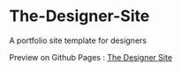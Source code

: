 # The-Designer-Site
A portfolio site template for designers

Preview on Github Pages :
<a href= http://kenoleon.github.io/The-Designer-Site/ target="_blank">The Designer Site </a>

